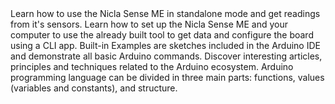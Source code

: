 <EssentialsColumn title="Tutorials for Nicla Sense ME">
<EssentialElement title="Getting Started with Nicla Sense ME" type="tutorial" link="/tutorials/nicla-sense-me/getting-started">
    Learn how to use the Nicla Sense ME in standalone mode and get readings from it's sensors.
  </EssentialElement>

<EssentialElement title="Print Nicla Sense ME Sensors Readings on a Local Webserver" type="tutorial" link="/tutorials/nicla-sense-me/cli-tool">
    Learn how to set up the Nicla Sense ME and your computer to use the already built tool to get data and configure the board using a CLI app.
  </EssentialElement>
</EssentialsColumn>

<EssentialsColumn title="Arduino Basics">
  <EssentialElement title="Built-in Examples" type="tutorial" link="https://www.arduino.cc/en/Tutorial/BuiltInExamples">
    Built-in Examples are sketches included in the Arduino IDE and demonstrate all basic Arduino commands.
  </EssentialElement>
  <EssentialElement title="Learn" type="resource" link="/learn">
    Discover interesting articles, principles and techniques related to the Arduino ecosystem.
  </EssentialElement>
  <EssentialElement title="Language References" type="resource" link="https://www.arduino.cc/reference/en/">
  Arduino programming language can be divided in three main parts: functions, values (variables and constants), and structure.
  </EssentialElement>
</EssentialsColumn>